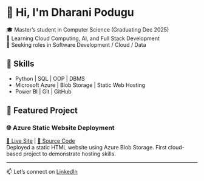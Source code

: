 # 👋 Hi, I'm Dharani Podugu

🎓 Master’s student in Computer Science (Graduating Dec 2025)  
🌱 Learning Cloud Computing, AI, and Full Stack Development  
💼 Seeking roles in Software Development / Cloud / Data  

## 🔧 Skills
- Python | SQL | OOP | DBMS  
- Microsoft Azure | Blob Storage | Static Web Hosting  
- Power BI | Git | GitHub  

## 📌 Featured Project
### 🌐 Azure Static Website Deployment  
[🔗 Live Site](https://dharanicloudsite123.z13.web.core.windows.net) | [📁 Source Code](https://github.com/dharanipodugu05/dharu_portfolio)  
Deployed a static HTML website using Azure Blob Storage. First cloud-based project to demonstrate hosting skills.

---

📫 Let’s connect on [LinkedIn](https://www.linkedin.com/in/dharanipodugu05/)

